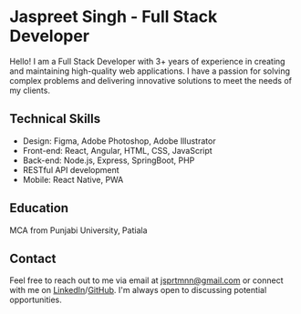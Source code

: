 # Jaspreet Singh - Full Stack Developer

Hello! I am a Full Stack Developer with 3+ years of experience in creating and maintaining high-quality web applications. I have a passion for solving complex problems and delivering innovative solutions to meet the needs of my clients.

## Technical Skills
- Design: Figma, Adobe Photoshop, Adobe Illustrator
- Front-end: React, Angular, HTML, CSS, JavaScript
- Back-end: Node.js, Express, SpringBoot, PHP
- RESTful API development
- Mobile: React Native, PWA

## Education
MCA from Punjabi University, Patiala


## Contact
Feel free to reach out to me via email at jsprtmnn@gmail.com or connect with me on [LinkedIn](https://www.linkedin.com/in/jaspreet-singh-sf)/[GitHub](https://github.com/jaspreet-singh-96). I'm always open to discussing potential opportunities.


<!---
mann1996/mann1996 is a ✨ special ✨ repository because its `README.md` (this file) appears on your GitHub profile.
You can click the Preview link to take a look at your changes.
--->
